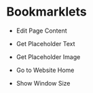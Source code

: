 # Bookmarklets

* Edit Page Content

* Get Placeholder Text

* Get Placeholder Image

* Go to Website Home

* Show Window Size
